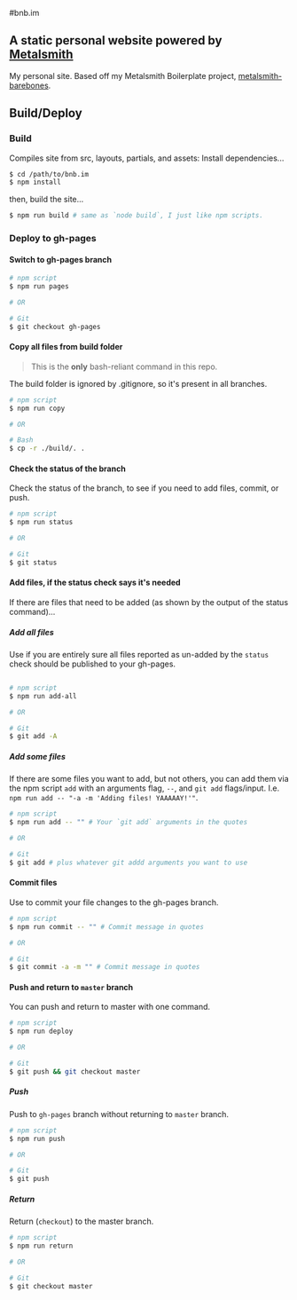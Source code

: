 #bnb.im
## A static personal website powered by [Metalsmith](metalsmith.io)

My personal site. Based off my Metalsmith Boilerplate project, [metalsmith-barebones](https://github.com/bnb/metalsmith-barebones).

## Build/Deploy

### Build
Compiles site from src, layouts, partials, and assets:
Install dependencies...

```bash
$ cd /path/to/bnb.im
$ npm install
```

then, build the site...


```bash
$ npm run build # same as `node build`, I just like npm scripts.
```

### Deploy to gh-pages

#### Switch to gh-pages branch

```bash
# npm script
$ npm run pages

# OR

# Git
$ git checkout gh-pages
```

#### Copy all files from build folder

> This is the **only** bash-reliant command in this repo.

The build folder is ignored by .gitignore, so it's present in all branches.

```bash
# npm script
$ npm run copy

# OR

# Bash
$ cp -r ./build/. .
```
#### Check the status of the branch

Check the status of the branch, to see if you need to add files, commit, or push.

```bash
# npm script
$ npm run status

# OR

# Git
$ git status
```

#### Add files, if the status check says it's needed

If there are files that need to be added (as shown by the output of the status command)...


##### Add all files

Use if you are entirely sure all files reported as un-added by the `status` check should be published to your gh-pages.

```bash

# npm script
$ npm run add-all

# OR

# Git
$ git add -A
```
##### Add some files

If there are some files you want to add, but not others, you can add them via the npm script `add` with an arguments flag, `--`, and `git add` flags/input. I.e. `npm run add -- "-a -m 'Adding files! YAAAAAY!'"`.

```bash
# npm script
$ npm run add -- "" # Your `git add` arguments in the quotes

# OR

# Git
$ git add # plus whatever git addd arguments you want to use
```
#### Commit files

Use to commit your file changes to the gh-pages branch.

```bash
# npm script
$ npm run commit -- "" # Commit message in quotes

# OR

# Git
$ git commit -a -m "" # Commit message in quotes
```
#### Push and return to `master` branch

You can push and return to master with one command.
```bash
# npm script
$ npm run deploy

# OR

# Git
$ git push && git checkout master
```

##### Push

Push to `gh-pages` branch without returning to `master` branch.

```bash
# npm script
$ npm run push

# OR

# Git
$ git push
```

##### Return

Return (`checkout`) to the master branch.

```bash
# npm script
$ npm run return

# OR

# Git
$ git checkout master
```
